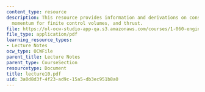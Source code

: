 ```yaml
---
content_type: resource
description: This resource provides information and derivations on conservation of
  momentum for finite control volumes, and thrust.
file: https://ol-ocw-studio-app-qa.s3.amazonaws.com/courses/1-060-engineering-mechanics-ii-spring-2006/3a0d8d3f4f23ad9c15a5db3ec951b8a0_lecture10.pdf
file_type: application/pdf
learning_resource_types:
- Lecture Notes
ocw_type: OCWFile
parent_title: Lecture Notes
parent_type: CourseSection
resourcetype: Document
title: lecture10.pdf
uid: 3a0d8d3f-4f23-ad9c-15a5-db3ec951b8a0
---
```

